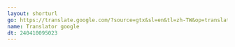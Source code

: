 ```yaml
---
layout: shorturl
go: https://translate.google.com/?source=gtx&sl=en&tl=zh-TW&op=translate
name: Translator google
dt: 240410095023
---
```

